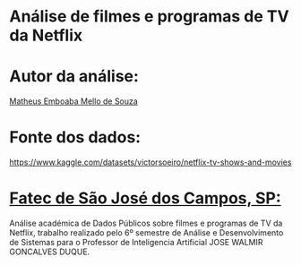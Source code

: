 # Análise de filmes e programas de TV da Netflix

# Autor da análise:

[Matheus Emboaba Mello de Souza](https://github.com/MatheusEmboabaTeteu)

# Fonte dos dados:

https://www.kaggle.com/datasets/victorsoeiro/netflix-tv-shows-and-movies

# [Fatec de São José dos Campos, SP:](https://fatecsjc-prd.azurewebsites.net/index.php)

Análise académica de Dados Públicos sobre filmes e programas de TV da Netflix, trabalho realizado pelo 6º semestre de Análise e Desenvolvimento de Sistemas para o Professor de Inteligencia Artificial JOSE WALMIR GONCALVES DUQUE.
